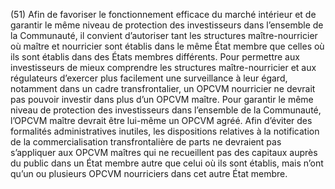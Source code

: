(51) Afin de favoriser le fonctionnement efficace du marché intérieur et de garantir le même niveau de protection des investisseurs dans l’ensemble de la Communauté, il convient d’autoriser tant les structures maître-nourricier où maître et nourricier sont établis dans le même État membre que celles où ils sont établis dans des États membres différents. Pour permettre aux investisseurs de mieux comprendre les structures maître-nourricier et aux régulateurs d’exercer plus facilement une surveillance à leur égard, notamment dans un cadre transfrontalier, un OPCVM nourricier ne devrait pas pouvoir investir dans plus d’un OPCVM maître. Pour garantir le même niveau de protection des investisseurs dans l’ensemble de la Communauté, l’OPCVM maître devrait être lui-même un OPCVM agréé. Afin d’éviter des formalités administratives inutiles, les dispositions relatives à la notification de la commercialisation transfrontalière de parts ne devraient pas s’appliquer aux OPCVM maîtres qui ne recueillent pas des capitaux auprès du public dans un État membre autre que celui où ils sont établis, mais n’ont qu’un ou plusieurs OPCVM nourriciers dans cet autre État membre.